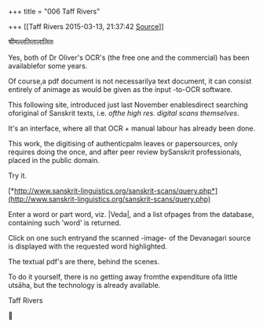 +++
title = "006 Taff Rivers"

+++
[[Taff Rivers	2015-03-13, 21:37:42 [Source](https://groups.google.com/g/samskrita/c/ScynrLnA0tQ)]]



श्रीमल्ललितालालितः

  

  

Yes, both of Dr Oliver's OCR's (the free one and the commercial) has been availablefor some years.

  

Of course,a pdf document is not necessarilya text document, it can consist entirely of animage as would be given as the input -to-OCR software.

  

  

This following site, introduced just last November enablesdirect searching oforiginal of Sanskrit texts, i.e. *ofthe high res. digital scans themselves*.

It's an interface, where all that OCR + manual labour has already been done.

  

This work, the digitising of authenticpalm leaves or papersources, only requires doing the once, and after peer review bySanskrit professionals, placed in the public domain.

  

Try it.

  


[*http://www.sanskrit-linguistics.org/sanskrit-scans/query.php*](http://www.sanskrit-linguistics.org/sanskrit-scans/query.php)

  

Enter a word or part word, viz. \|Veda\|, and a list ofpages from the database, containing such 'word' is returned.

  

Click on one such entryand the scanned -image- of the Devanagari source is displayed with the requested word highlighted.

  



  

The textual pdf's are there, behind the scenes.

To do it yourself, there is no getting away fromthe expenditure ofa little utsāha, but the technology is already available.

  

 Taff Rivers



